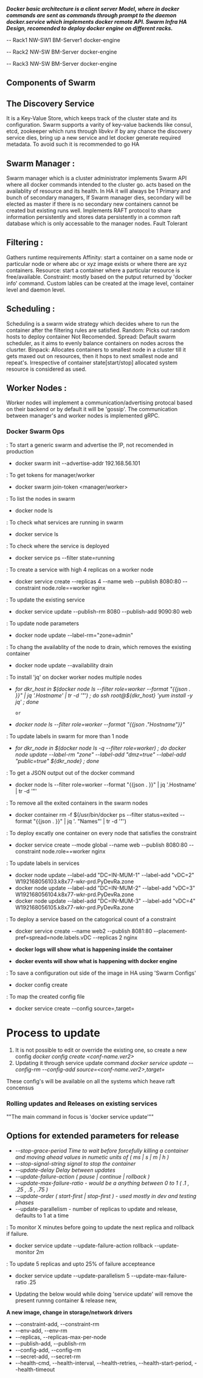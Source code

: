 **_Docker basic architecture is a client server Model, where in docker commands are sent as commands through prompt to the daemon docker.service which implements docker remote API. Swarm Infra HA Design, recomended to deploy docker engine on different racks._**


--
	Rack1
	NW-SW1
		BM-Server1
			docker-engine

--
	Rack2
	NW-SW
		BM-Server
			docker-engine

--
	Rack3
	NW-SW
		BM-Server
			docker-engine


## Components of Swarm ##

The Discovery Service
------------------------
It is a Key-Value Store, which keeps track of the cluster state and its configuration.
Swarm supports a varity of key-value backends like consul, etcd, zookeeper which runs through libvkv
if by any chance the discovery service dies, bring up a new service and let docker generate required metadata.
To avoid such it is recommended to go HA

Swarm Manager :
----------------
Swarm manager which is a cluster administrator implements Swarm API where all docker commands intended to the cluster go. acts based on the availablity of resource and its health.
In HA it will always be 1 Primary and bunch of secondary managers, If Swarm manager dies, 
secondary will be elected as master if there is no secondary new containers cannot be created but existing runs well.
Implements RAFT protocol to share information persistently and stores data persistently in a common raft database which is only accessable to the manager nodes. Fault Tolerant 

Filtering :
-----------
Gathers runtime requirements
Affinity: 	start a container on a same node or particular node or where abc or xyz image exists or where there are xyz containers.
Resource: 	start a container where a particular resource is free/available.
Constraint:	mostly based on the putput returned by 'docker info' command. 
Custom lables can be created at the image level, container level and daemon level.

Scheduling :
------------
Scheduling is a swarm wide strategy which decides where to run the container after the filtering rules are satisfied.
Random:  Picks out random hosts to deploy container Not Recomended.
Spread:   Default swarm scheduler, as it aims to evenly balance containers on nodes across the clusrter.
Binpack:  Allocates containers to smallest node in a cluster till it gets maxed out on resources, then it hops to next smallest node and repeat's. Irrespective of container state[start/stop] allocated system resource is considered as used.

Worker Nodes :
--------------
Worker nodes will implement a communication/advertising protocal based on their backend or by default it will be 'gossip'. The communication between manager's and worker nodes is implemented gRPC.


### Docker Swarm Ops

: To start a generic swarm and advertise the IP, not recomended in production
-	docker swarm init --advertise-addr 192.168.56.101

: To get tokens for manager/worker
-	docker swarm join-token <manager/worker>

: To list the nodes in swarm
-	docker node ls

: To check what services are running in swarm
-	docker service ls

: To check where the service is deployed
-	docker service ps <app> --filter state=running

: To create a service with high 4 replicas on a worker node
-	docker service create --replicas 4 --name web --publish 8080:80 --constraint node.role==worker nginx

: To update the existing service
-	docker service update --publish-rm  8080 --publish-add 9090:80 web

: To update node parameters
-	docker node update --label-rm="zone=admin" <node-name>

: To chang the availablity of the node to drain, which removes the existing container  
-	docker node update --availability drain

: To install 'jq' on docker worker nodes multiple nodes
-	_for dkr_host in $(docker node ls  --filter role=worker --format "{{json . }}" | jq '.Hostname' | tr -d 	'"') ; do ssh root@${dkr_host} 'yum install -y jq' ; done_

		or
-	_docker node ls --filter role=worker  --format "{{json ."Hostname"}}"_

: To update labels in swarm for more than 1 node
-	_for dkr_node in $(docker node ls -q --filter role=worker) ; do docker node update --label-rm "zone" 		--label-add "dmz=true" --label-add "public=true" ${dkr_node} ; done_

: To get a JSON output out of the docker command
-	docker node ls --filter role=worker --format "{{json . }}" | jq '.Hostname' | tr -d '"'

: To remove all the exited containers in the swarm nodes
-	docker container rm -f $(/usr/bin/docker ps --filter status=exited --format "{{json . }}" | jq '. "Names"' | 	tr -d '"')

: To deploy excatly one container on every node that satisfies the constraint
-	docker service create --mode global --name web --publish 8080:80 --constraint node.role==worker nginx

: To update labels in services
-	docker node update --label-add "DC=IN-MUM-1" --label-add "vDC=2" W192168056103.k8x77-wkr-prd.PyDevRa.zone
-	docker node update --label-add "DC=IN-MUM-2" --label-add "vDC=3" W192168056104.k8x77-wkr-prd.PyDevRa.zone
-	docker node update --label-add "DC=IN-MUM-3" --label-add "vDC=4" W192168056105.k8x77-wkr-prd.PyDevRa.zone

: To deploy a service based on the catogorical count of a constraint
-	docker service create --name web2 --publish 8081:80 --placement-pref=spread=node.labels.vDC --replicas 2 	nginx

-	
	**docker logs will show what is happening inside the container**
-	
	**docker events will show what is happening with docker engine**

: To save a configuration out side of the image in HA using 'Swarm Configs'
-	docker config create <conf-name> <conf-file>

: To map the created config file 
-	docker service create --config source=<conf-name>,target=<conf-path-in-container> 

# Process to update

1. It is not possible to edit or override the existing one, so create a new config
_docker config create <conf-name.ver2> <conf-file>_
2. Updating it through service update command
_docker service update --config-rm <old-conf-name> --config-add source=<conf-name.ver2>,target=<conf-path-in-container> <service-name>_

These config's will be available on all the systems which heave raft concensus

### Rolling updates and Releases on existing services ###
""The main command in focus is 'docker service update'""

Options for extended parameters for release
-------------------------------------------

* _--stop-grace-period Time to wait before forcefully killing a container and moving ahead values in numetic units of ( ms | s | m | h )_
* _--stop-signal-string signal to stop the container_
* _--update-delay Delay between updates_
* _--update-failure-action ( pause | continue | rollback )_
* _--update-max-failure-ratio - would be a anything between 0 to 1 ( .1 , .25 , .5 , .75 )_
* _--update-order ( start-first | stop-first ) - used mostly in dev and testing phases_
* --update-parallelism - number of replicas to update and release, defaults to 1 at a time

: To monitor X minutes before going to update the next replica and rollback if failure.
-	docker service update --update-failure-action rollback --update-monitor 2m

: To update 5 replicas and upto 25% of failure accepteance
-	docker service update --update-parallelism 5 --update-max-failure-ratio .25

* Updating the below would while doing 'service update' will remove the present runnng container & release new,

**A new image, change in storage/network drivers**
-	--constraint-add, --constraint-rm
-	--env-add, --env-rm
-	--replicas, --replicas-max-per-node
-	--publish-add, --publish-rm
-	--config-add, --config-rm
-	--secret-add, --secret-rm
-	--health-cmd, --health-interval, --health-retries, --health-start-period, --health-timeout

